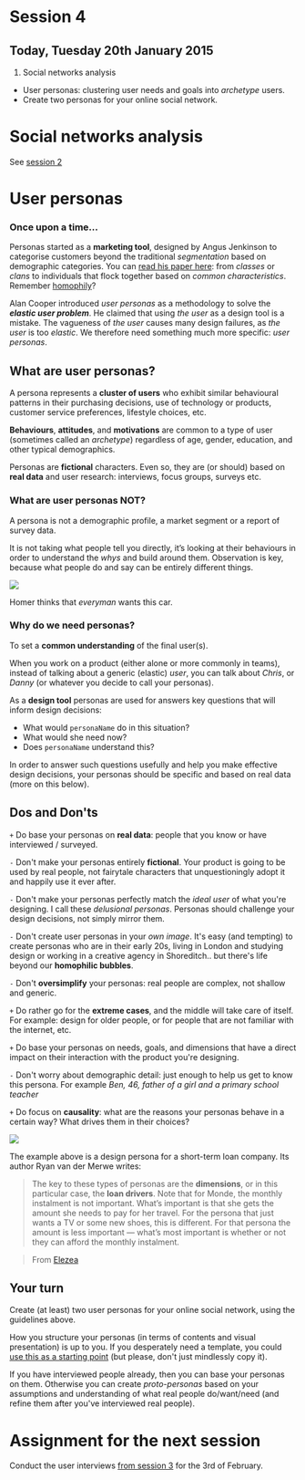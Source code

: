 # Session 4	

## Today, Tuesday 20th January 2015

1. Social networks analysis 
* User personas: clustering user needs and goals into *archetype* users. 
* Create two personas for your online social network.



# Social networks analysis

See [session 2](https://github.com/RavensbourneWebMedia/WEB14204/blob/master/sessions/session-02.md#competitor-analysis)

<!-- We had to re-jig things around because of timetable changes-->



# User personas

### Once upon a time...

Personas started as a **marketing tool**, designed by Angus Jenkinson to categorise customers beyond the traditional *segmentation* based on demographic categories. You can [read his paper here](http://www.centreforintegratedmarketing.com/gfx/documents/beyond_segmentation.pdf): from *classes* or *clans* to individuals that flock together based on *common characteristics*. Remember [homophily](http://en.wikipedia.org/wiki/Homophily)?

Alan Cooper introduced *user personas* as a methodology to solve the ***elastic user problem***. He claimed that using *the user* as a design tool is a mistake. The vagueness of *the user* causes many design failures, as *the user* is too *elastic*. We therefore need something much more specific: *user personas*.

## What are user personas?

A persona represents a **cluster of users** who exhibit similar behavioural patterns in their purchasing decisions, use of technology or products, customer service preferences, lifestyle choices, etc. 

**Behaviours**, **attitudes**, and **motivations** are common to a type of user (sometimes called an *archetype*) regardless of age, gender, education, and other typical demographics. 

Personas are **fictional** characters. Even so, they are (or should) based on **real data** and user research: interviews, focus groups, surveys etc.

<!--Personas are **archetypes** built to identify potential users: what they **need**, **want** and **expect** from what we are designing.

An *archetype* is a pattern of behaviours that help us s you better understand yourself and others.

http://www.16personalities.com/personality-types


In UCD the personas are created based in a previous research, but in Lean UX methods for example, personas are created originally based on assumptions (*proto-personas*) in a brainstorming session with the team, and further checked against actual real data (See  Gothelf, Jeff. Lean UX. Applying Lean Principles to Improve User Experience. 2013).

Personas must answers three basic questions: what are the user needs, wants and limitations.-->

### What are user personas NOT?

A persona is not a demographic profile, a market segment or a report of survey data. 

It is not taking what people tell you directly, it’s looking at their behaviours in order to understand the *whys* and build around them. Observation is key, because what people do and say can be entirely different things. 

![](https://raw.githubusercontent.com/RavensbourneWebMedia/WEB14204/master/sessions/assets/what-homer-wants.jpg)

Homer thinks that *everyman* wants this car.

### Why do we need personas?

To set a **common understanding** of the final user(s). 

When you work on a product (either alone or more commonly in teams), instead of talking about a generic (elastic) *user*, you can talk about *Chris*, or *Danny* (or whatever you decide to call your personas).

As a **design tool** personas are used for answers key questions that will inform design decisions: 

* What would `personaName` do in this situation?
* What would she need now? 
* Does `personaName` understand this?

In order to answer such questions usefully and help you make effective design decisions, your personas should be specific and based on real data (more on this below).


## Dos and Don'ts

`+` Do base your personas on **real data**: people that you know or have interviewed / surveyed.

`-` Don't make your personas entirely **fictional**. Your product is going to be used by real people, not fairytale characters that unquestioningly adopt it and happily use it ever after.

`-` Don't make your personas perfectly match the *ideal user* of what you're designing. I call these *delusional personas*. Personas should challenge your design decisions, not simply mirror them.

`-` Don't create user personas in your *own image*. It's easy (and tempting) to create personas who are in their early 20s, living in London and studying design or working in a creative agency in Shoreditch.. but there's life beyond our **homophilic bubbles**.

`-` Don't **oversimplify** your personas: real people are complex, not shallow and generic.

`+` Do rather go for the **extreme cases**, and the middle will take care of itself. For example: design for older people, or for people that are not familiar with the internet, etc.

`+` Do base your personas on needs, goals, and dimensions that have a direct impact on their interaction with the product you're designing.

`-` Don't worry about demographic detail: just enough to help us get to know this persona. For example *Ben, 46, father of a girl and a primary school teacher*

`+` Do focus on **causality**: what are the reasons your personas behave in a certain way? What drives them in their choices?

<!--### How to build personas-->

![](https://raw.githubusercontent.com/RavensbourneWebMedia/WEB14204/master/sessions/assets/elezea-persona.jpg)

The example above is a design persona for a short-term loan company. Its author Ryan van der Merwe writes:

> The key to these types of personas are the **dimensions**, or in this particular case, the **loan drivers**. Note that for Monde, the monthly instalment is not important. What’s important is that she gets the amount she needs to pay for her travel. For the persona that just wants a TV or some new shoes, this is different. For that persona the amount is less important — what’s most important is whether or not they can afford the monthly instalment.

> From [Elezea](http://www.elezea.com/2013/12/job-stories-and-personas-sitting-in-a-tree)


## Your turn

Create (at least) two user personas for your online social network, using the guidelines above.

How you structure your personas (in terms of contents and visual presentation) is up to you. 
If you desperately need a template, you could [use this as a starting point](http://www.ux-lady.com/diy-user-personas/) (but please, don't just mindlessly copy it).

If you have interviewed people already, then you can base your personas on them. Otherwise you can create *proto-personas* based on your assumptions and understanding of what real people do/want/need (and refine them after you've interviewed real people).


<!--**Marketing personas** (demographics, habits) vs **design personas** (focused on needs, goals, and dimensions that have a direct impact on their interaction with a website). More on that [here](http://www.elezea.com/2013/12/job-stories-and-personas-sitting-in-a-tree)

Personas can sometimes be oversimplified caricatures of users that don’t take specific situations and actions in consideration. It's better to be specific than shallow and generic: go for the extreme cases, and the middle will take care of itself (eg: design for older people, or for people that are not familiar with the internet, etc).-->

<!-- 

Sources: 
http://www.ux-lady.com/introduction-to-user-personas/


-->



# Assignment for the next session

<!--Create the profile for another persona.-->	

Conduct the user interviews [from session 3](https://github.com/RavensbourneWebMedia/WEB14204/blob/master/sessions/session-03.md#exercise) for the 3rd of February.
